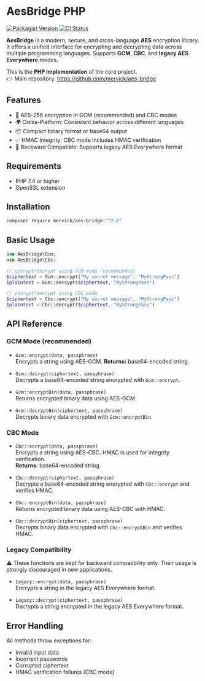 # AesBridge PHP

[![Packagist Version](https://img.shields.io/packagist/v/mervick/aes-bridge.svg)](https://packagist.org/packages/mervick/aes-bridge)
[![CI Status](https://github.com/mervick/aes-bridge-php/actions/workflows/codeception.yml/badge.svg)](https://github.com/mervick/aes-bridge-php/actions/workflows/codeception.yml)

**AesBridge** is a modern, secure, and cross-language **AES** encryption library. It offers a unified interface for encrypting and decrypting data across multiple programming languages. Supports **GCM**, **CBC**, and **legacy AES Everywhere** modes.


This is the **PHP implementation** of the core project.  
👉 Main repository: https://github.com/mervick/aes-bridge

## Features

- 🔐 AES-256 encryption in GCM (recommended) and CBC modes
- 🌍 Cross-Platform: Consistent behavior across different languages
- 📦 Compact binary format or base64 output
- ✅ HMAC Integrity: CBC mode includes HMAC verification
- 🔄 Backward Compatible: Supports legacy AES Everywhere format

## Requirements

- PHP 7.4 or higher
- OpenSSL extension

## Installation

```sh
composer require mervick/aes-bridge:"^2.0"
```

## Basic Usage

```php
use AesBridge\Gcm;
use AesBridge\Cbc;

// encrypt/decrypt using GCM mode (recommended)
$ciphertext = Gcm::encrypt("My secret message", "MyStrongPass")
$plaintext = Gcm::decrypt($ciphertext, "MyStrongPass")

// encrypt/decrypt using CBC mode
$ciphertext = Cbc::encrypt("My secret message", "MyStrongPass")
$plaintext = Cbc::decrypt($ciphertext, "MyStrongPass")

```


## API Reference

### GCM Mode (recommended)

- `Gcm::encrypt(data, passphrase)`  
  Encrypts a string using AES-GCM.
  **Returns:** base64-encoded string.

- `Gcm::decrypt(ciphertext, passphrase)`  
  Decrypts a base64-encoded string encrypted with `Gcm::encrypt`.

- `Gcm::encryptBin(data, passphrase)`  
  Returns encrypted binary data using AES-GCM.

- `Gcm::decryptBin(ciphertext, passphrase)`  
  Decrypts binary data encrypted with `Gcm::encryptBin`.

### CBC Mode

- `Cbc::encrypt(data, passphrase)`  
  Encrypts a string using AES-CBC. 
  HMAC is used for integrity verification.  
  **Returns:** base64-encoded string.  

- `Cbc::decrypt(ciphertext, passphrase)`  
  Decrypts a base64-encoded string encrypted with `Cbc::encrypt` and verifies HMAC.

- `Cbc::encryptBin(data, passphrase)`  
  Returns encrypted binary data using AES-CBC with HMAC.

- `Cbc::decryptBin(ciphertext, passphrase)`  
  Decrypts binary data encrypted with `Cbc::encryptBin` and verifies HMAC.

### Legacy Compatibility

⚠️ These functions are kept for backward compatibility only.
Their usage is strongly discouraged in new applications.

- `Legacy::encrypt(data, passphrase)`  
  Encrypts a string in the legacy AES Everywhere format.  

- `Legacy::decrypt(ciphertext, passphrase)`  
  Decrypts a string encrypted in the legacy AES Everywhere format.


## Error Handling

All methods throw exceptions for:

- Invalid input data
- Incorrect passwords
- Corrupted ciphertext
- HMAC verification failures (CBC mode)
